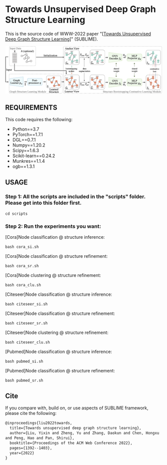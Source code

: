 # Towards Unsupervised Deep Graph Structure Learning

This is the source code of WWW-2022 paper "\[[Towards Unsupervised Deep Graph Structure Learning](https://arxiv.org/pdf/2201.06367.pdf)\]" (SUBLIME). 

![The proposed framework](pipeline.png)

## REQUIREMENTS
This code requires the following:
* Python==3.7
* PyTorch==1.7.1
* DGL==0.7.1
* Numpy==1.20.2
* Scipy==1.6.3
* Scikit-learn==0.24.2
* Munkres==1.1.4
* ogb==1.3.1

## USAGE
### Step 1: All the scripts are included in the "scripts" folder. Please get into this folder first.
```
cd scripts
```

### Step 2: Run the experiments you want:

\[Cora\]Node classification @ structure inference:
```
bash cora_si.sh
```
\[Cora\]Node classification @ structure refinement:
```
bash cora_sr.sh
```
\[Cora\]Node clustering @ structure refinement:
```
bash cora_clu.sh
```
\[Citeseer\]Node classification @ structure inference:
```
bash citeseer_si.sh
```
\[Citeseer\]Node classification @ structure refinement:
```
bash citeseer_sr.sh
```
\[Citeseer\]Node clustering @ structure refinement:
```
bash citeseer_clu.sh
```
\[Pubmed\]Node classification @ structure inference:
```
bash pubmed_si.sh
```
\[Pubmed\]Node classification @ structure refinement:
```
bash pubmed_sr.sh
```

## Cite

If you compare with, build on, or use aspects of SUBLIME framework, please cite the following:
```
@inproceedings{liu2022towards,
  title={Towards unsupervised deep graph structure learning},
  author={Liu, Yixin and Zheng, Yu and Zhang, Daokun and Chen, Hongxu and Peng, Hao and Pan, Shirui},
  booktitle={Proceedings of the ACM Web Conference 2022},
  pages={1392--1403},
  year={2022}
}
```
